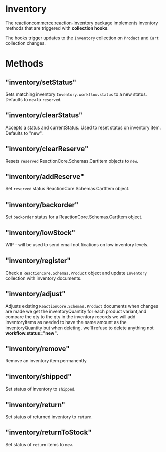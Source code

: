 # Inventory
The [reactioncommerce:reaction-inventory](https://github.com/reactioncommerce/reaction-inventory) package implements inventory methods that are triggered with **collection hooks**.

The hooks trigger updates to the `Inventory` collection on `Product` and `Cart` collection changes.

# Methods
## "inventory/setStatus"
Sets matching inventory `Inventory.workflow.status` to a new status. Defaults to `new` to `reserved`.

## "inventory/clearStatus"
Accepts a status and currentStatus. Used to reset status on inventory item. Defaults to "new".

## "inventory/clearReserve"
Resets `reserved` ReactionCore.Schemas.CartItem objects to `new`.

## "inventory/addReserve"
Set `reserved` status ReactionCore.Schemas.CartItem object.

## "inventory/backorder"
Set `backorder` status  for a ReactionCore.Schemas.CartItem object.

## "inventory/lowStock"
WIP - will be used to send email notifications on low inventory levels.

## "inventory/register"
Check a `ReactionCore.Schemas.Product` object and update `Inventory` collection with inventory documents.

## "inventory/adjust"
Adjusts existing `ReactionCore.Schemas.Product` documents when changes are made we get the inventoryQuantity for each product variant,and compare the qty to the qty in the inventory records we will add inventoryItems as needed to have the same amount as the inventoryQuantity but when deleting, we'll refuse to delete anything not **workflow.status="new"**.

## "inventory/remove"
Remove an inventory item permanently

## "inventory/shipped"
Set status of inventory to `shipped`.

## "inventory/return"
Set status of returned inventory to `return`.

## "inventory/returnToStock"
Set status of `return` items to `new`.
